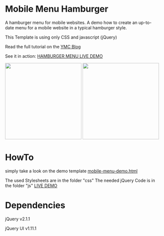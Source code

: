 Mobile Menu Hamburger
===

A hamburger menu for mobile websites. A demo how to create
an up-to-date menu for a mobile website in a typical hamburger style.

This Template is using only CSS and javascript (jQuery)

Read the full tutorial on the <a target="_blank" href="http://www.ymc.ch/de/blog/how-to-make-a-hamburger-a-menu-for-mobile-websites/">YMC Blog</a>

See it in action:
<a target="_blank" href="http://www.ymc.ch/sandbox/hamburger/mobile-menu-demo.html">HAMBURGER MENU LIVE DEMO</a>

<img src="http://multisite.wp.ymc.ch/wp-content/uploads/2016/10/hamburger_closed-2.png" width="250">
<img src="http://multisite.wp.ymc.ch/wp-content/uploads/2016/10/hamburger_opened-3.png" width="250">


HowTo
===
simply take a look on the demo template
<a href="https://github.com/ymc-thzi/mobile-menu-hamburger/blob/master/mobile-menu-demo.html">mobile-menu-demo.html</a>

The used Stylesheets are in the folder "css"
The needed jQuery Code is in the folder "js"
<a target="_blank" href="http://www.ymc.ch/sandbox/hamburger/mobile-menu-demo.html">LIVE DEMO</a>


Dependencies
===
jQuery 
v2.1.1

jQuery UI 
v1.11.1
